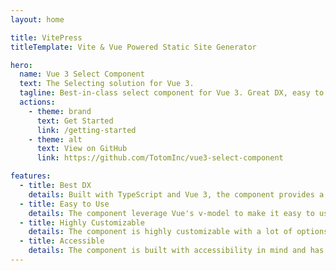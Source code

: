 ```yaml
---
layout: home

title: VitePress
titleTemplate: Vite & Vue Powered Static Site Generator

hero:
  name: Vue 3 Select Component
  text: The Selecting solution for Vue 3.
  tagline: Best-in-class select component for Vue 3. Great DX, easy to use, and highly customizable.
  actions:
    - theme: brand
      text: Get Started
      link: /getting-started
    - theme: alt
      text: View on GitHub
      link: https://github.com/TotomInc/vue3-select-component

features:
  - title: Best DX
    details: Built with TypeScript and Vue 3, the component provides a great developer experience with autocompletion and type checking.
  - title: Easy to Use
    details: The component leverage Vue's v-model to make it easy to use and integrate with your application.
  - title: Highly Customizable
    details: The component is highly customizable with a lot of options and slots to fit your needs.
  - title: Accessible
    details: The component is built with accessibility in mind and has been tested with screen readers.
---
```

